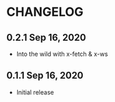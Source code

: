 # CHANGELOG

## 0.2.1 Sep 16, 2020

- Into the wild with x-fetch & x-ws

## 0.1.1 Sep 16, 2020

- Initial release
